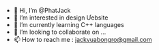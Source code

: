 - 👋 Hi, I’m @PhatJack
- 👀 I’m interested in design Ưebsite
- 🌱 I’m currently learning C++ languages
- 💞️ I’m looking to collaborate on ...
- 📫 How to reach me : jackvuabongro@gmail.com

<!---
PhatJack/PhatJack is a ✨ special ✨ repository because its `README.md` (this file) appears on your GitHub profile.
You can click the Preview link to take a look at your changes.
--->
